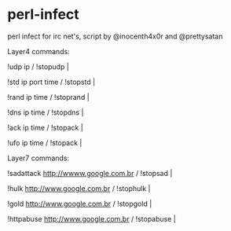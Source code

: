 # perl-infect
perl infect for irc net's, script by @inocenth4x0r and @prettysatan

Layer4 commands:

!udp ip / !stopudp |

!std ip port time / !stopstd |

!rand ip time / !stoprand |

!dns ip time / !stopdns |

!ack ip time / !stopack |

!ufo ip time / !stopack |



Layer7 commands:

!sadattack http://wwww.google.com.br / !stopsad |

!hulk http://www.google.com.br / !stophulk | 

!gold http://www.google.com.br / !stopgold |

!httpabuse http://www.google.com.br / !stopabuse |
